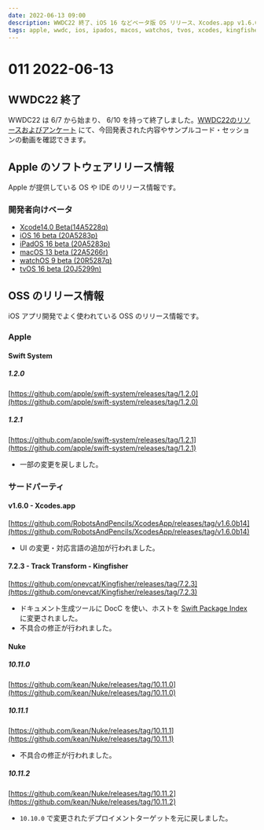 ```yaml
---
date: 2022-06-13 09:00
description: WWDC22 終了、iOS 16 などベータ版 OS リリース、Xcodes.app v1.6.0 リリース、Kingfisher 7.2.3 リリース、ほか
tags: apple, wwdc, ios, ipados, macos, watchos, tvos, xcodes, kingfisher, nuke
---
```

# 011 2022-06-13

## WWDC22 終了

WWDC22 は 6/7 から始まり、 6/10 を持って終了しました。[WWDC22のリソースおよびアンケート](https://developer.apple.com/jp/news/?id=h6tsfrn7) にて、今回発表された内容やサンプルコード・セッションの動画を確認できます。

## Apple のソフトウェアリリース情報

Apple が提供している OS や IDE のリリース情報です。

### 開発者向けベータ

- [Xcode14.0 Beta(14A5228q)](https://developer.apple.com/jp/news/?id=l87okncv)
- [iOS 16 beta (20A5283p)](https://developer.apple.com/news/releases/?id=06062022g)
- [iPadOS 16 beta (20A5283p)](https://developer.apple.com/news/releases/?id=06062022f)
- [macOS 13 beta (22A5266r)](https://developer.apple.com/news/releases/?id=06062022e)
- [watchOS 9 beta (20R5287q)](https://developer.apple.com/news/releases/?id=06062022d)
- [tvOS 16 beta (20J5299n)](https://developer.apple.com/news/releases/?id=06062022c)

## OSS のリリース情報

iOS アプリ開発でよく使われている OSS のリリース情報です。

### Apple

#### Swift System

##### 1.2.0

[https://github.com/apple/swift-system/releases/tag/1.2.0](https://github.com/apple/swift-system/releases/tag/1.2.0)

##### 1.2.1

[https://github.com/apple/swift-system/releases/tag/1.2.1](https://github.com/apple/swift-system/releases/tag/1.2.1)

- 一部の変更を戻しました。

### サードパーティ

#### v1.6.0 - Xcodes.app

[https://github.com/RobotsAndPencils/XcodesApp/releases/tag/v1.6.0b14](https://github.com/RobotsAndPencils/XcodesApp/releases/tag/v1.6.0b14)

- UI の変更・対応言語の追加が行われました。

#### 7.2.3 - Track Transform - Kingfisher

[https://github.com/onevcat/Kingfisher/releases/tag/7.2.3](https://github.com/onevcat/Kingfisher/releases/tag/7.2.3)

- ドキュメント生成ツールに DocC を使い、ホストを [Swift Package Index](https://swiftpackageindex.com/onevcat/Kingfisher/master/documentation/kingfisher) に変更されました。
- 不具合の修正が行われました。

#### Nuke

##### 10.11.0

[https://github.com/kean/Nuke/releases/tag/10.11.0](https://github.com/kean/Nuke/releases/tag/10.11.0)

##### 10.11.1

[https://github.com/kean/Nuke/releases/tag/10.11.1](https://github.com/kean/Nuke/releases/tag/10.11.1)

- 不具合の修正が行われました。

##### 10.11.2

[https://github.com/kean/Nuke/releases/tag/10.11.2](https://github.com/kean/Nuke/releases/tag/10.11.2)

- `10.10.0` で変更されたデプロイメントターゲットを元に戻しました。